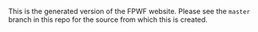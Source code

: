 This is the generated version of the FPWF website. Please see the
`master` branch in this repo for the source from which this is created.
